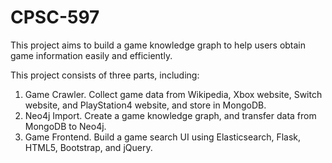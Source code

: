 # CPSC-597

This project aims to build a game knowledge graph to help users obtain game information easily and efficiently.

This project consists of three parts, including:
1. Game Crawler.
  Collect game data from Wikipedia, Xbox website, Switch website, and PlayStation4 website, and store in MongoDB.
2. Neo4j Import.
  Create a game knowledge graph, and transfer data from MongoDB to Neo4j.
3. Game Frontend.
  Build a game search UI using Elasticsearch, Flask, HTML5, Bootstrap, and jQuery.
  
